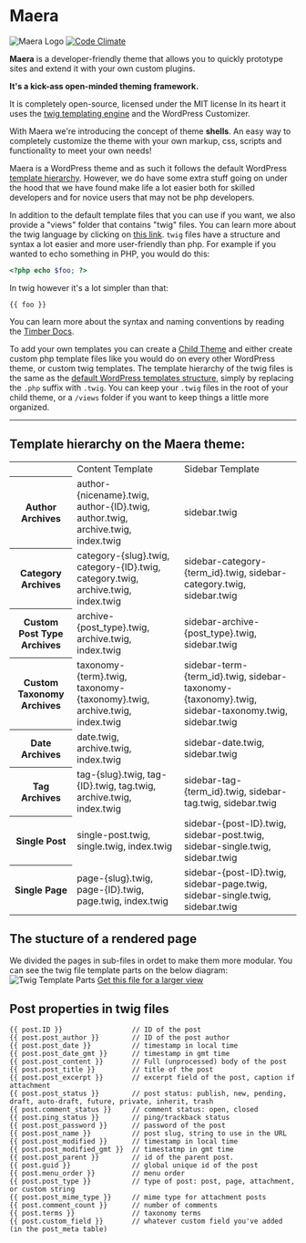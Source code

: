 Maera
=====

![Maera Logo](http://press.codes/wp-content/uploads/maera-logo.png)
[![Code Climate](https://codeclimate.com/github/presscodes/maera/badges/gpa.svg)](https://codeclimate.com/github/presscodes/maera)

**Maera** is a developer-friendly theme that allows you to quickly prototype sites and extend it with your own custom plugins.

**It's a kick-ass open-minded theming framework.**

It is completely open-source, licensed under the MIT license
In its heart it uses the [twig templating engine](http://twig.sensiolabs.org/) and the WordPress Customizer.

With Maera we're introducing the concept of theme **shells**.  An easy way to completely customize the theme with your own markup, css, scripts and functionality to meet your own needs!

Maera is a WordPress theme and as such it follows the default WordPress [template hierarchy](http://wphierarchy.com/). However, we do have some extra stuff going on under the hood that we have found make life a lot easier both for skilled developers and for novice users that may not be php developers.

In addition to the default template files that you can use if you want, we also provide a "views" folder that contains "twig" files. You can learn more about the twig language by clicking on [this link](http://twig.sensiolabs.org/).
`twig` files have a structure and syntax a lot easier and more user-friendly than php. For example if you wanted to echo something in PHP, you would do this:

```php
<?php echo $foo; ?>
```

In twig however it's a lot simpler than that:

```twig
{{ foo }}
```

You can learn more about the syntax and naming conventions by reading the [Timber Docs](https://github.com/jarednova/timber/wiki).

To add your own templates you can create a [Child Theme](href="http://codex.wordpress.org/Child_Themes) and either create custom php template files like you would do on every other WordPress theme, or custom twig templates.
The template hierarchy of the twig files is the same as the [default WordPress templates structure](href="http://wphierarchy.com/), simply by replacing the `.php` suffix with `.twig`.
You can keep your `.twig` files in the root of your child theme, or a `/views` folder if you want to keep things a little more organized.

---

## Template hierarchy on the Maera theme:
<table>
<th>
<td>Content Template</td>
<td>Sidebar Template</td>
</th>
<tr>
<th>Author Archives</th>
<td>
author-{nicename}.twig, author-{ID}.twig, author.twig, archive.twig, index.twig
</td>
<td>
sidebar.twig
</td>
</tr>
<tr>
<th>Category Archives</th>
<td>
category-{slug}.twig, category-{ID}.twig, category.twig, archive.twig, index.twig
</td>
<td>
sidebar-category-{term_id}.twig, sidebar-category.twig, sidebar.twig
</td>
</tr>
<tr>
<th>Custom Post Type Archives</th>
<td>
archive-{post_type}.twig, archive.twig, index.twig
</td>
<td>
sidebar-archive-{post_type}.twig, sidebar.twig
</td>
</tr>
<tr>
<th>Custom Taxonomy Archives</th>
<td>
taxonomy-{term}.twig, taxonomy-{taxonomy}.twig, archive.twig, index.twig
</td>
<td>
sidebar-term-{term_id}.twig, sidebar-taxonomy-{taxonomy}.twig, sidebar-taxonomy.twig, sidebar.twig
</td>
</tr>
<tr>
<th>Date Archives</th>
<td>
date.twig, archive.twig, index.twig
</td>
<td>
sidebar-date.twig, sidebar.twig
</td>
</tr>
<tr>
<th>Tag Archives</th>
<td>
tag-{slug}.twig, tag-{ID}.twig, tag.twig, archive.twig, index.twig
</td>
<td>
sidebar-tag-{term_id}.twig, sidebar-tag.twig, sidebar.twig
</td>
</tr>
<tr>
<th>Single Post</th>
<td>
single-post.twig, single.twig, index.twig
</td>
<td>
sidebar-{post-ID}.twig, sidebar-post.twig, sidebar-single.twig, sidebar.twig
</td>
</tr>
<tr>
<th>Single Page</th>
<td>
page-{slug}.twig, page-{ID}.twig, page.twig, index.twig
</td>
<td>
sidebar-{post-ID}.twig, sidebar-page.twig, sidebar-single.twig, sidebar.twig
</td>
</tr>
</table>

## The stucture of a rendered page

We divided the pages in sub-files in ordet to make them more modular.
You can see the twig file template parts on the below diagram:
![Twig Template Parts](https://press.codes/wp-content/uploads/template-structure.png)
[Get this file for a larger view](https://press.codes/wp-content/uploads/template-structure.png)

## Post properties in twig files

```
{{ post.ID }}                 // ID of the post
{{ post.post_author }}        // ID of the post author
{{ post.post_date }}          // timestamp in local time
{{ post.post_date_gmt }}      // timestamp in gmt time
{{ post.post_content }}       // Full (unprocessed) body of the post
{{ post.post_title }}         // title of the post
{{ post.post_excerpt }}       // excerpt field of the post, caption if attachment
{{ post.post_status }}        // post status: publish, new, pending, draft, auto-draft, future, private, inherit, trash
{{ post.comment_status }}     // comment status: open, closed
{{ post.ping_status }}        // ping/trackback status
{{ post.post_password }}      // password of the post
{{ post.post_name }}          // post slug, string to use in the URL
{{ post.post_modified }}      // timestamp in local time
{{ post.post_modified_gmt }}  // timestatmp in gmt time
{{ post.post_parent }}        // id of the parent post.
{{ post.guid }}               // global unique id of the post
{{ post.menu_order }}         // menu order
{{ post.post_type }}          // type of post: post, page, attachment, or custom string
{{ post.post_mime_type }}     // mime type for attachment posts
{{ post.comment_count }}      // number of comments
{{ post.terms }}              // taxonomy terms
{{ post.custom_field }}       // whatever custom field you've added (in the post_meta table)
```
